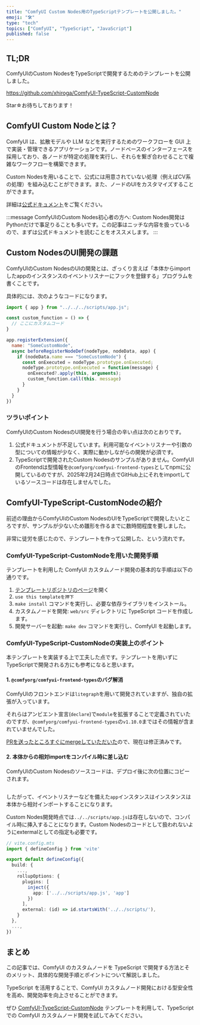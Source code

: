 ```yaml
---
title: "ComfyUI Custom Nodes用のTypeScriptテンプレートを公開しました。"
emoji: "🛠️"
type: "tech"
topics: ["ComfyUI", "TypeScript", "JavaScript"]
published: false
---
```


## TL;DR

ComfyUIのCustom NodesをTypeScriptで開発するためのテンプレートを公開しました。

https://github.com/xhiroga/ComfyUI-TypeScript-CustomNode

Star☆お待ちしております！

## ComfyUI Custom Nodeとは？

ComfyUI は、拡散モデルや LLM などを実行するためのワークフローを GUI 上で実装・管理できるアプリケーションです。ノードベースのインターフェースを採用しており、各ノードが特定の処理を実行し、それらを繋ぎ合わせることで複雑なワークフローを構築できます。

Custom Nodesを用いることで、公式には用意されていない処理（例えばCV系の処理）を組み込むことができます。また、ノードのUIをカスタマイズすることができます。

詳細は[公式ドキュメント](https://docs.comfy.org/custom-nodes/custom_node_overview)をご覧ください。

:::message
ComfyUIのCustom Nodes初心者の方へ: Custom Nodes開発はPythonだけで事足りることも多いです。この記事はニッチな内容を扱っているので、まずは公式ドキュメントを読むことをオススメします。
:::

## Custom NodesのUI開発の課題

ComfyUIのCustom NodesのUIの開発とは、ざっくり言えば「本体からimportしたappのインスタンスのイベントリスナーにフックを登録する」プログラムを書くことです。

具体的には、次のようなコードになります。

```js
import { app } from "../../../scripts/app.js";

const custom_function = () => {
  // ここにカスタムコード
}

app.registerExtension({
  name: "SomeCustomNode",
  async beforeRegisterNodeDef(nodeType, nodeData, app) {
    if (nodeData.name === "SomeCustomNode") {
      const onExecuted = nodeType.prototype.onExecuted;
      nodeType.prototype.onExecuted = function(message) {
        onExecuted?.apply(this, arguments);
        custom_function.call(this. message)
      }
    }
  }
})
```

### ツラいポイント

ComfyUIのCustom NodesのUI開発を行う場合の辛い点は次のとおりです。

1. 公式ドキュメントが不足しています。利用可能なイベントリスナーや引数の型についての情報が少なく、実際に動かしながらの開発が必須です。
2. TypeScriptで開発されたCustom Nodesのサンプルがありません。ComfyUIのFrontendは型情報を`@comfyorg/comfyui-frontend-types`としてnpmに公開しているのですが、2025年2月24日時点でGitHub上にそれをimportしているソースコードは存在しませんでした。

## ComfyUI-TypeScript-CustomNodeの紹介

前述の理由からComfyUIのCustom NodesのUIをTypeScriptで開発したいところですが、サンプルが少ないため雛形を作るまでに数時間程度を要しました。

非常に徒労を感じたので、テンプレートを作って公開した、という流れです。

### ComfyUI-TypeScript-CustomNodeを用いた開発手順

テンプレートを利用した ComfyUI カスタムノード開発の基本的な手順は以下の通りです。

1. [テンプレートリポジトリのページ](https://github.com/xhiroga/ComfyUI-TypeScript-CustomNode/)を開く
2. `use this templateを押下`
3. `make install` コマンドを実行し、必要な依存ライブラリをインストール。
4. カスタムノードを開発: `web/src` ディレクトリに TypeScript コードを作成します。
5. 開発サーバーを起動: `make dev` コマンドを実行し、ComfyUI を起動します。

### ComfyUI-TypeScript-CustomNodeの実装上のポイント

本テンプレートを実装する上で工夫した点です。テンプレートを用いずにTypeScriptで開発される方にも参考になると思います。

#### 1. `@comfyorg/comfyui-frontend-types`のバグ解消

ComfyUIのフロントエンドは`litegraph`を用いて開発されていますが、独自の拡張が入っています。

それらはアンビエント宣言(`declare`)で`module`を拡張することで定義されていたのですが、`@comfyorg/comfyui-frontend-types`の`v1.10.0`まではその情報が含まれていませんでした。

[PRを送ったところすぐにmergeしていただいた](https://github.com/Comfy-Org/ComfyUI_frontend/pull/2560)ので、現在は修正済みです。

#### 2. 本体からの相対importをコンパイル時に差し込む

ComfyUIのCustom Nodesのソースコードは、デプロイ後に次の位置にコピーされます。

```

```

したがって、イベントリスナーなどを備えた`app`インスタンスはインスタンスは本体から相対インポートすることになります。

Custom Nodes開発時点では`../../scripts/app.js`は存在しないので、コンパイル時に挿入することになります。Custom Nodesのコードとして扱われないようにextermalとしての指定も必要です。

```ts
// vite.config.mts
import { defineConfig } from 'vite'

export default defineConfig({
  build: {
    ...,
    rollupOptions: {
      plugins: [
        inject({
          app: ['../../scripts/app.js', 'app']
        })
      ],
      external: (id) => id.startsWith('../../scripts/'),
    }
  },
  ...,
})
```

## まとめ

この記事では、ComfyUI のカスタムノードを TypeScript で開発する方法とそのメリット、具体的な開発手順とポイントについて解説しました。

TypeScript を活用することで、ComfyUI カスタムノード開発における型安全性を高め、開発効率を向上させることができます。

ぜひ [ComfyUI-TypeScript-CustomNode](https://github.com/xhiroga/ComfyUI-TypeScript-CustomNode) テンプレートを利用して、TypeScript での ComfyUI カスタムノード開発を試してみてください。
